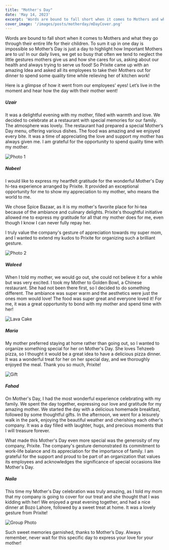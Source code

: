 ```yaml
---
title: "Mother's Day"
date: 'May 14, 2023'
excerpt: 'Words are bound to fall short when it comes to Mothers and what they go through their entire life for their children.'
cover_image: '/images/posts/motherday/mDayCover.png'
---
```


Words are bound to fall short when it comes to Mothers and what they go through their entire life for their children. To sum it up in one day is impossible so Mother’s Day is just a day to highlight how Important Mothers are to us! In our daily lives, we get so busy that often we tend to neglect the little gestures mothers give us and how she cares for us, asking about our health and always trying to serve us food! So Prixite came up with an amazing Idea and asked all its employees to take their Mothers out for dinner to spend some quality time while relieving her of kitchen work!

Here is a glimpse of how it went from our employees' eyes! Let’s live in the moment and hear how the day with their mother went!

##### Uzair

It was a delightful evening with my mother, filled with warmth and love. We decided to celebrate at a restaurant with special memories for our family.
The atmosphere was lovely. The restaurant had prepared a special Mother’s Day menu, offering various dishes. The food was amazing and we enjoyed every bite. It was a time of appreciating the love and support my mother has always given me. I am grateful for the opportunity to spend quality time with my mother.

![Photo 1](/images/posts/motherday/photo1.jpg#image-40)

##### Nabeel

I would like to express my heartfelt gratitude for the wonderful Mother's Day hi-tea experience arranged by Prixite. It provided an exceptional opportunity for me to show my appreciation to my mother, who means the world to me.

We chose Spice Bazaar, as it is my mother's favorite place for hi-tea because of the ambiance and culinary delights. Prixite's thoughtful initiative allowed me to express my gratitude for all that my mother does for me, even though I know I can never fully repay her.

I truly value the company's gesture of appreciation towards my super mom, and I wanted to extend my kudos to Prixite for organizing such a brilliant gesture.

![Photo 2](/images/posts/motherday/photo2.jpg#image-40)

##### Waleed

When I told my mother, we would go out, she could not believe it for a while but was very excited. I took my Mother to Golden Bowl, a Chinese restaurant. She had not been there first, so I decided to do something different. The ambiance was super warm and the aesthetics were just the ones mom would love! The food was super great and everyone loved it! For me, it was a great opportunity to bond with my mother and spend time with her!

![Lava Cake](/images/posts/motherday/photo3.jpg#image-20)

##### Maria

My mother preferred staying at home rather than going out, so I wanted to organize something special for her on Mother's Day. She loves Tehzeeb pizza, so I thought it would be a great idea to have a delicious pizza dinner. It was a wonderful treat for her on her special day, and we thoroughly enjoyed the meal. Thank you so much, Prixite!

![Gift](/images/posts/motherday/photo4.png#image-20)

##### Fahad

On Mother's Day, I had the most wonderful experience celebrating with my family. We spent the day together, expressing our love and gratitude for my amazing mother. We started the day with a delicious homemade breakfast, followed by some thoughtful gifts. In the afternoon, we went for a leisurely walk in the park, enjoying the beautiful weather and cherishing each other's company. It was a day filled with laughter, hugs, and precious moments that I will treasure forever.

What made this Mother's Day even more special was the generosity of my company, Prixite. The company's gesture demonstrated its commitment to work-life balance and its appreciation for the importance of family. I am grateful for the support and proud to be part of an organization that values its employees and acknowledges the significance of special occasions like Mother's Day.

##### Naila

This time my Mother's Day celebration was truly amazing, as I told my mom that my company is going to cover for our treat and she thought that I was kidding with her! We enjoyed a great evening together, and had a nice dinner at Bozo Lahore, followed by a sweet treat at home. It was a lovely gesture from Prixite!

![Group Photo](/images/posts/motherday/photo5.jpg#image-20)

Such sweet memories garnished, thanks to Mother’s Day. Always remember, never wait for this specific day to express your love for your mother!
